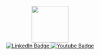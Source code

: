 <div id="header" align="center">
  <img src="https://psv4.userapi.com/c237031/u312110698/docs/d36/62fc713f32d3/krol.gif?extra=rxhTXP5OAuzpEuFHtCRT6fgLjC4BvEFot0syPItzcS7lIqG2EfRdNpyzMtnPJhtWEt1P6m1aW77BZS1LuJ3g-B6cBr06lzBSsBNHr6YVBSnQUpNy0Zrg7yFbvh1a20SiSS6eGkwW859lZb6xgY5zd61nMzg" width="100"/>
<div id="badges" align="center">
  <a href="your-linkedin-URL">
    <img src="https://img.shields.io/badge/Вконтакте-blue?style=for-the-badge&logo=vk&logoColor=white" alt="LinkedIn Badge"/>
  </a>
  <a href="your-youtube-URL">
    <img src="https://img.shields.io/badge/Telegram-green?style=for-the-badge&logo=telegam&logoColor=white" alt="Youtube Badge"/>
  </a>
</div>

